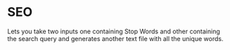 SEO
===

Lets you take two inputs one containing Stop Words and other containing the search query and generates another text file with all the unique words.
